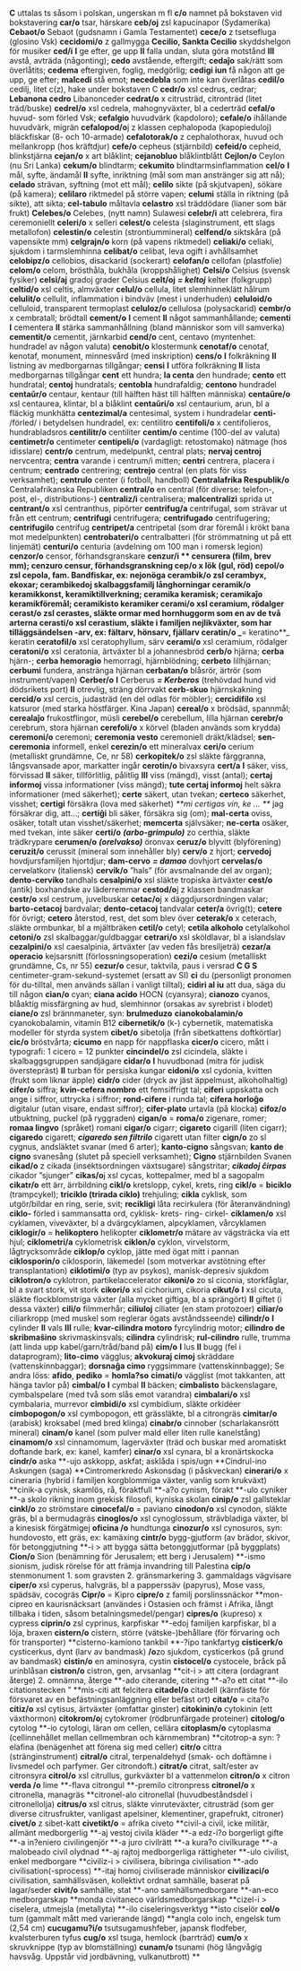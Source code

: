 **C** uttalas ts såsom i polskan, ungerskan m fl
**c/o** namnet på bokstaven vid bokstavering
**car/o** tsar, härskare
**ceb/oj** zsl kapucinapor (Sydamerika)
**Cebaot/o** Sebaot (gudsnamn i Gamla Testamentet)
**cece/o** z tsetsefluga (glosino Vsk)
**cecidomi/o** z gallmygga
**Cecilio, Sankta Cecilio** skyddshelgon för musiker
**ced/i** **I** ge efter, ge upp **II** falla undan, sluta göra motstånd **III** avstå, avträda (någonting); **cedo** avstående, eftergift; **cedaĵo** sak/rätt som överlåtits; **cedema** eftergiven, foglig, medgörlig; **cedigi iun** få någon att ge upp, ge efter; **malcedi** stå emot; **necedebla** som inte kan överlåtas
**cedil/o** cedilj, litet c(z), hake under bokstaven C
**cedr/o** xsl cedrus, cedrar; **Lebanona cedro** Libanonceder
**cedrat/o** x citrusträd, citronträd (litet träd/buske)
**cedrel/o** xsl cedrela, mahognyväxter, bl a cederträd
**cefal/o** huvud- som förled Vsk; **cefalgio** huvudvärk (kapdoloro); **cefale/o** ihållande huvudvärk, migrän
**cefalopod/o**j z klassen cephalopoda (kapopieduloj) bläckfiskar (8- och 10-armade)
**cefalotorak/o** z cephalothorax, huvud och mellankropp (hos kräftdjur)
**cefe/o** cepheus (stjärnbild)
**cefeid/o** cepheid, blinkstjärna
**cejan/o** x art blåklint; **cejanobluo** blåklintblått
**Cejlon/o** Ceylon (nu Sri Lanka)
**cekum/o** blindtarm; **cekumito** blindtarmsinflammation
**cel/o** **I** mål, syfte, ändamål **II** syfte, inriktning (mål som man anstränger sig att nå); 
**celado** strävan, syftning (mot ett mål); **celilo** sikte (på skjutvapen), sökare (på kamera); **celilaro** riktmedel på större vapen; **celumi** ställa in riktning (på sikte), att sikta; **cel-tabulo** måltavla
**celastro** xsl träddödare (lianer som bär frukt)
**Celebes/o** Celebes, (nytt namn) Sulawesi
**celebr/i** att celebrera, fira ceremoniellt
**celeri/o** x selleri
**celest/o** celesta (slaginstrument, ett slags metallofon)
**celestin/o** celestin (strontiummineral)
**celfend/o** siktskåra (på vapensikte mm)
**celgrajn/o** korn (på vapens riktmedel)
**celiaki/o** celiaki, sjukdom i tarmslemhinna
**celibat/o** celibat, leva ogift i avhållsamhet
**celobipz/o** cellobios, disackarid (sockerart)
**celofan/o** cellofan (plastfolie)
**celom/o** celom, brösthåla, bukhåla (kroppshålighet)
**Celsi/o** Celsius (svensk fysiker)
**celsi/aj** gradoj grader Celsius
**celt/oj** _**= keltoj**_ kelter (folkgrupp)
**celtid/o** xsl celtis, almväxter
**celul/o** cellula, litet slemhinneklätt hålrum
**celulit/o** cellulit, inflammation i bindväv (mest i underhuden)
**celuloid/o** celluloid, transparent termoplast
**celuloz/o** cellulosa (polysackarid)
**cembr/o** x cembratall; brödtall
**cement/o** **I** cement **II** något sammanhållande; **cementi** **I** cementera **II** stärka sammanhållning (bland människor som vill samverka)
**cementit/o** cementit, järnkarbid
**cend/o** cent, centavo (myntenhet: hundradel av någon valuta)
**cenobit/o** klostermunk
**cenotaf/o** cenotaf, kenotaf, monument, minnesvård (med inskription)
**cens/o** **I** folkräkning **II** listning av medborgarnas tillgångar; **censi** **I** utföra folkräkning **II** lista medborgarnas tillgångar
**cent** ett hundra; **la centa** den hundrade; **cento** ett hundratal; **centoj** hundratals; **centobla** hundrafaldig; **centono** hundradel
**centaŭr/o** centaur, kentaur (till hälften häst till hälften människa)
**centaŭre/o** xsl centaurea, klintar, bl a blåklint
**centaŭri/o** xsl centaurium, arun, bl a fläckig munkhätta
**centezimal/a** centesimal, system i hundradelar
**centi-** /förled/ i betydelsen hundradel, ex: centilitro
**centifoli/o** x centifolieros, hundrabladsros
**centilitr/o** centiliter
**centim/o** centime (100-del av valuta)
**centimetr/o** centimeter
**centipeli/o** (vardagligt: retostomako) nätmage (hos idisslare)
**centr/o** centrum, medelpunkt, central plats; **nervaj centroj** nervcentra; **centra**
 varande i centrum/i mitten; **centri** centrera, placera i centrum; **centrado** centrering; 
**centrejo** central (en plats för viss verksamhet); **centrulo** center (i fotboll, handboll)
**Centralafrika Respublik/o** Centralafrikanska Republiken
**central/o** en central (för diverse: telefon-, post, el-, distributions-)
**centraliz/i** centralisera; **malcentralizi** sprida ut
**centrant/o** xsl centranthus, pipörter
**centrifug/a** centrifugal, som strävar ut från ett centrum; **centrifugi** centrifugera;
**centrifugado** centrifugering; **centrifugilo** centrifug
**centripet/a** centripetal (som drar föremål i krökt bana mot medelpunkten)
**centrobateri/o** centralbatteri (för strömmatning ut på ett linjemät)
**centuri/o** centuria (avdelning om 100 man i romersk legion)
**cenzor/o** censor, förhandsgranskare
**cenzur/i ** censurera (film, brev mm); **cenzuro** censur, förhandsgranskning
**cep/o** x lök (gul, röd)
**cepol/o** zsl cepola, fam. Bandfiskar, ex: nejonöga
**cerambik/o** zsl cerambyx, ekoxar; **cerambikedoj** skalbaggsfamilj långhorningar
**ceramik/o** keramikkonst, keramiktillverkning; **ceramika** keramisk; 
**ceramikaĵo** keramikföremål; **ceramikisto** keramiker
**cerami/o** xsl ceramium, rödalger
**cerast/o** zsl cerastes, släkte ormar med hornhuggorm som en av de två arterna
**cerasti/o** xsl cerastium, släkte i familjen nejlikväxter, som har tilläggsändelsen -arv, ex: fältarv, hönsarv, fjällarv
**ceratin/o** _**= keratino**_ keratin
**ceratofil/o** xsl ceratophyllum, särv
**cerami/o** xsl ceramium, rödalger
**ceratoni/o** xsl ceratonia, ärtväxter bl a johannesbröd
**cerb/o** hjärna; **cerba**  hjärn-; **cerba hemoragio** hemorragi, hjärnblödning; **cerbeto** lillhjärnan; **cerbumi** fundera, anstränga hjärnan
**cerbatan/o** blåsrör, ärtrör (som instrument/vapen)
**Cerber/o** **I** Cerberus _**= Kerberos**_ (trehövdad hund vid dödsrikets port) **II** otrevlig, sträng dörrvakt
**cerb-skuo** hjärnskakning
**cercid/o** xsl cercis, judasträd (en del odlas för möbler); **cercidifilo** xsl katsuror (med starka höstfärger. Kina Japan)
**cereal/o** x brödsäd, spannmål; **cerealaĵo** frukostflingor, müsli
**cerebel/o** cerebellum, lilla hjärnan
**cerebr/o** cerebrum, stora hjärnan
**cerefoli/o** x körvel (bladen används som krydda)
**ceremoni/o** ceremoni; **ceremonia vesto** ceremoniell dräkt/klädsel; **sen-ceremonia**  informell, enkel
**cerezin/o** ett mineralvax
**ceri/o** cerium (metalliskt grundämne, Ce, nr 58)
**cerkopitek/o** zsl släkte färggranna, långsvansade apor, markatter ingår
**cerotin/o** bivaxsyra
**cert/a** **I** säker, viss, förvissad **II** säker, tillförlitlig, pålitlig **III** viss (mängd), visst (antal); **certaj informoj** vissa informationer (viss mängd); 
**tute certaj informoj** helt säkra informationer (med säkerhet); **certe** säkert, utan tvekan; **certeco** säkerhet, visshet; **certigi** försäkra (lova med säkerhet) _**mi certigas vin, ke … **_ jag försäkrar dig, att...; **certiĝi** bli säker, försäkra sig (om); **mal-certa** oviss, osäker, totalt utan visshet/säkerhet; **memcerta** självsäker; **ne-certa** osäker, med tvekan, inte säker
**certi/o** _**(arbo-grimpulo)**_ zo certhia, släkte trädkrypare
**cerumen/o** _**(orelvakso)**_ öronvax
**ceruz/o** blyvitt (blyförening)
**ceruzit/o** cerussit (mineral som innehåller bly)
**cerv/o** z hjort; **cervedoj** hovdjursfamiljen hjortdjur; **dam-cervo** _**= damao**_ dovhjort
**cervelas/o** cervelatkorv (italiensk)
**cervik/o** ”hals” (för avsmalnande del av organ); **dento-cerviko** tandhals
**cesalpini/o** xsl släkte tropiska ärtväxter
**cest/o** (antik) boxhandske av läderremmar
**cestod/o**j z klassen bandmaskar
**cestr/o** xsl cestrum, juvelbuskar
**cetac/o**j x däggdjursordningen valar; **barto-cetacoj** bardvalar; **dento-cetacoj** tandvalar
**ceter/a** övrig(t); **cetere** för övrigt; **cetero** återstod, rest, det som blev över
**ceterak/o** x ceterach, släkte ormbunkar, bl a mjältbräken
**cetil/o** cetyl; **cetila alkoholo** cetylalkohol
**cetoni/o** zsl skalbaggar/guldbaggar
**cetrari/o** xsl sköldlavar, bl a islandslav
**cezalpini/o** xsl caesalpinia, ärtväxter (av veden fås bresiljeträ)
**cezar/a operacio** kejsarsnitt (förlossningsoperation)
**cezi/o** cesium (metalliskt grundämne, Cs, nr 55)
**cezur/o** cesur, taktvila, paus i versrad
**C G S** centimeter-gram-sekund-systemet (ersatt av SI)
**ci** du (personligt pronomen för du-tilltal, men används sällan i vanligt tilltal); **cidiri al iu** att dua, säga du till någon
**cian/o** cyan; **ciana acido** HOCN (cyansyra); **cianozo** cyanos, blåaktig missfärgning av hud, slemhinnor (orsakas av syrebrist i blodet)
**ciane/o** zsl brännmaneter, syn: **brulmeduzo**
**cianokobalamin/o** cyanokobalamin, vitamin B12
**cibernetik/o** (k-) cybernetik, matematiska modeller för styrda system
**cibet/o** sibetolja (från sibetkattens doftkörtlar)
**cic/o** bröstvårta; **cicumo** en napp för nappflaska
**cicer/o** cicero, mått i typografi: 1 cicero = 12 punkter
**cincindel/o** zsl cicindela, släkte i skalbaggsgruppen sandjägare
**cidar/o** **I** huvudbonad (mitra för judisk överstepräst) **II** turban för persiska kungar
**cidoni/o** xsl cydonia, kvitten (frukt som liknar äpple)
**cidr/o** cider (dryck av jäst äppelmust, alkoholhaltig)
**cifer/o** siffra; **kvin-cefera nombro** ett femsiffrigt tal; **ciferi** uppskatta och ange i siffror, uttrycka i siffror; **rond-cifere** i runda tal; **cifera horloĝo** digitalur (utan visare, endast siffror); **cifer-plato** urtavla (på klocka)
**cifoz/o** utbuktning, puckel (på ryggraden)
**cigan/o** = **roma/o** zigenare, romer; **romaa lingvo** (språket) romani
**cigar/o** cigarr; **cigareto** cigarill (liten cigarr); **cigaredo** cigarett; _**cigaredo sen filtrilo**_ cigarett utan filter
**cign/o** zo sl cygnus, andsläktet svanar (med 6 arter); **kanto-cigno** sångsvan; 
**kanto de cigno** svanesång (slutet på speciell verksamhet); **Cigno** stjärnbilden Svanen
**cikad/o** z cikada (insektsordningen växtsugare) sångstritar; _**cikadoj ĉirpas**_ cikador ”sjunger”
**cikas/o**j xsl cycas, kottepalmer, med bl a sagopalm
**cikatr/o** ett ärr, ärrbildning
**cikl/o** kretslopp, cykel, krets, ring
**cikl/o** = **biciklo** (trampcykel); **triciklo (trirada ciklo)** trehjuling; **cikla** cyklisk, som utgör/bildar en ring, serie, svit; **recikligi** låta recirkulera (för återanvändning)
**ciklo-** förled i sammansatta ord, cyklisk- krets- ring- cirkel-
**ciklamen/o** xsl cyklamen, viveväxter, bl a dvärgcyklamen, alpcyklamen, vårcyklamen
**ciklogir/o** = **helikoptero** helikopter
**ciklometr/o** mätare av vägsträcka via ett hjul; **ciklometri/a** cyklometrisk
**ciklon/o** cyklon, virvelstorm, lågtrycksområde
**ciklop/o** cyklop, jätte med ögat mitt i pannan
**ciklosporin/o** ciklosporin, läkemedel (som motverkar avstötning efter transplantation)
**ciklotimi/o** (typ av psykos), manisk-depresiv sjukdom
**ciklotron/o** cyklotron, partikelaccelerator
**cikoni/o** zo sl ciconia, storkfåglar, bl a svart stork, vit stork
**cikori/o** xsl cichorium, cikoria
**cikut/o** **I** xsl cicuta, släkte flockblomstriga växter (alla mycket giftiga, bl a sprängört) **II** giftet (i dessa växter)
**cili/o** filmmerhår; **ciliuloj** ciliater (en stam protozoer)
**ciliar/o** ciliarkropp (med muskel som reglerar ögats avståndsseende)
**cilindr/o** **I** cylinder **II** vals **III** rulle; **kvar-cilindra motoro** fyrcylindrig motor; **cilindro de skribmaŝino** skrivmaskinsvals; **cilindra** cylindrisk; 
**rul-cilindro** rulle, trumma (att linda upp kabel/garn/tråd/band på)
**cim/o** **I** lus **II** bugg (fel i dataprogram); **lito-cimo** vägglus; **akvokuraj cimoj** skräddare (vattenskinnbaggar); **dorsnaĝa cimo** ryggsimmare (vattenskinnbagge); Se andra löss: **afido**, **pediko** = **homla?so**
**cimati/o** vägglist (mot takkanten, att hänga tavlor på)
**cimbal/o** **I** cymbal **II** bäcken; **cimbalisto** bäckenslagare, cymbalspelare (med två som slås emot varandra)
**cimbalari/o** xsl cymbalaria, murrevor
**cimbidi/o** xsl cymbidium, släkte orkidéer
**cimbopogon/o** xsl cymbopogon, ett grässläkte, bl a citrongräs
**cimitar/o** (arabisk) kroksabel (med bred klinga)
**cinabr/o** cinnober (scharlakansrött mineral)
**cinam/o** kanel (som pulver mald eller liten rulle kanelstång)
**cinamom/o** xsl cinnamomum, lagerväxter (träd och buskar med aromatiskt doftande bark, ex: kanel, kamfer)
**cinar/o** xsl cynara, bl a kronärtskocka
**cindr/o** aska
**-ujo askkopp, askfat; asklåda i spis/ugn
**Cindrul-ino Askungen (saga)
**Cintromerkredo Askonsdag (i påskveckan)
**cinerari/o** x cineraria (hybrid i familjen korgblommiga växter, vanlig som krukväxt)
**cinik-a cynisk, skamlös, rå, föraktfull
**-a?o cynism, förakt
**-ulo cyniker
**-a skolo rikning inom grekisk filosofi, kyniska skolan
**cinip/o** zsl gallsteklar
**cinkl/o** zo strömstare
**cinocefal/o** = paviano
**cinodon/o** xsl cynodon, släkte gräs, bl a bermudagräs
**cinoglos/o** xsl cynoglossum, strävbladiga växter, bl a kinesisk förgätmigej
**oficina /o** hundtunga
**cinozur/o** xsl cynosuros, syn: hundovosto, ett gräs, ex: kamäxing
**cintr/o** bygg-gjutform (av brädor, skivor, för betonggjutning
**-i > att bygga sätta betonggjutformar (på byggplats)
**Cion/o** Sion (benämning för Jerusalem; ett berg i Jerusalem)
**-ismo sionism, judisk rörelse för att främja invandring till Palestina
**cip/o** stenmonument 1. som gravsten 2. gränsmarkering 3. gammaldags vägvisare
**ciper/o** xsl cyperus, halvgräs, bl a papperssäv (papyrus), Mose vass, spädsäv, cocogräs
**Cipr/o** = Kipro
**cipre/o** z familj porslinssnäckor
**mon-cipreo en kaurisnäcksart (användes i Ostasien och främst i Afrika, långt tillbaka i tiden, såsom betalningsmedel/pengar)
**cipres/o** (kupreso) x cypress
**ciprin/o** zsl cyprinus, karpfiskar
**-edoj familjen karpfiskar, bl a löja, braxen
**cistern/o** cistern, större (vätske-)behållare (för förvaring och för transporter)
**cisterno-kamiono tankbil
**-?ipo tankfartyg
**cisticerk/o** cysticerkus, dynt (larv av bandmask)
**/o**zo sjukdom, cysticerkos (på grund av bandmask)
**cistin/o** en aminosyra, cystin
**cistocel/o** cystocele, bråck på urinblåsan
**cistron/o** cistron, gen, arvsanlag
**cit-i > att citera (ordagrant återge) 2. omnämna, återge
**-ado citerande, citering
**-a?o ett citat
**-ilo citationstecken ”
**mis-citi att felcitera
**citadel/o** citadell (kärnfäste för försvaret av en befästningsanläggning eller befäst ort)
**citat/o** = cita?o
**citiz/o** xsl cytisus, ärtväxter (omfattar ginster)
**citokinin/o** cytokinin (ett växthormon)
**citokrom/o**j cytokromer (rödbrunfärgade proteiner)
**citolog/o** cytolog
**-io cytologi, läran om cellen, cellära
**citoplasm/o** cytoplasma (cellinnehållet mellan cellmembran och kärnmembran)
**citotrop-a syn: ?elafina (benägenhet att förena sig med celler)
**citr/o** cittra (stränginstrument)
**citral/o** citral, terpenaldehyd (smak- och doftämne i livsmedel och parfymer. Ger citrondoft.)
**citrat/o** citrat, salt/ester av citronsyra
**citrol/o** xsl citrullus, gurkväxter bl a vattenmelon
**citron/o** x citron
**verda /o** lime
**-flava citrongul
**-premilo citronpress
**citronel/o** x citronella, managräs
**citronel-alo citronellal (huvudbeståndsdel i citronellolja)
**citrus/o** xsl citrus, släkte vinruteväxter, citrusträd (som ger diverse citrusfrukter, vanligast apelsiner, klementiner, grapefrukt, citroner)
**civet/o** z sibet-katt
**civetikt/o** = afrika civeto
**civil-a civil, icke militär, allmänt medborgerlig
**-aj vestoj civila kläder
**-a edz-i?o borgerligt gifte
**-a in?eniero civilingenjör
**-a juro civilrätt
**-a kura?o civilkurage
**-a malobeado civil olydnad
**-aj rajtoj medborgerliga rättigheter
**-ulo civilist, enkel medborgare
**civiliz-i > civilisera, bibringa civilisation
**-ado civilisation(-sprocess)
**-itaj homoj civiliserade människor
**civilizaci/o** civilisation, samhällsväsen, kollektivt ordnat samhälle, baserat på lagar/seder
**civit/o** samhälle, stat
**-ano samhällsmedborgare
**-an-eco medborgarskap
**monda civitaneco världsmedborgarskap
**cizel-i > ciselera, utmejsla (metallyta)
**-ilo ciseleringsverktyg
**isto ciselör
**col/o** tum (gammalt mått med varierande längd)
**angla colo inch, engelsk tum (2,54 cm)
**cucugamu?i/o** tsutsugamushfeber, japansk flodfeber, kvalsterburen tyfus
**cug/o** xsl tsuga, hemlock (barrträd)
**cum/o** x skruvknippe (typ av blomställning)
**cunam/o** tsunami (hög långvågig havsvåg. Uppstår vid jordbävning, vulkanutbrott)
**